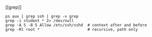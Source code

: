 [[grep]]

	ps aux | grep ssh | grep -v grep
	grep -i student * 2> /dev/null
	grep -A 5 -B 5 Allow /etc/ssh/sshd  # context after and before
	grep -Rl root *                     # recursive, path only
